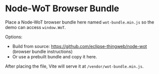 # Node‑WoT Browser Bundle

Place a Node‑WoT browser bundle here named `wot-bundle.min.js` so the demo can access `window.WoT`.

Options:

- Build from source: https://github.com/eclipse-thingweb/node-wot (browser bundle instructions)
- Or use a prebuilt bundle and copy it here.

After placing the file, Vite will serve it at `/vendor/wot-bundle.min.js`.
